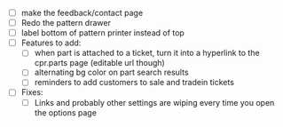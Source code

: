 - [ ] make the feedback/contact page
- [ ] Redo the pattern drawer
- [ ] label bottom of pattern printer instead of top
- [ ] Features to add:
    - [ ] when part is attached to a ticket, turn it into a hyperlink to the cpr.parts page (editable url though)
    - [ ] alternating bg color on part search results
    - [ ] reminders to add customers to sale and tradein tickets
- [ ] Fixes:
    - [ ] Links and probably other settings are wiping every time you open the options page